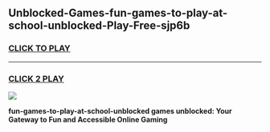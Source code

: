 
## Unblocked-Games-fun-games-to-play-at-school-unblocked-Play-Free-sjp6b
<h3>
<a href="https://premium76.site?title=fun-games-to-play-at-school-unblocked&ref=20M">CLICK TO PLAY</a></h3>
<hr>

<h3>
<a href="https://premium76.site?title=fun-games-to-play-at-school-unblocked&ref=20M">CLICK 2 PLAY</a>
  
</h3>

<a href="https://premium76.site?title=fun-games-to-play-at-school-unblocked&ref=19M"><img src="https://clearcache.store/games.png"></a>


**fun-games-to-play-at-school-unblocked games unblocked: Your Gateway to Fun and Accessible Online Gaming**
